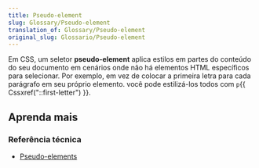 ```yaml
---
title: Pseudo-element
slug: Glossary/Pseudo-element
translation_of: Glossary/Pseudo-element
original_slug: Glossario/Pseudo-element
---
```

Em CSS, um seletor **pseudo-element** aplica estilos em partes do conteúdo do seu documento em cenários onde não há elementos HTML específicos para selecionar. Por exemplo, em vez de colocar a primeira letra para cada parágrafo em seu próprio elemento. você pode estilizá-los todos com `p`{{ Cssxref("::first-letter") }}.

## Aprenda mais

### Referência técnica

- [Pseudo-elements](/pt-BR/docs/Web/CSS/Pseudo-elements)

